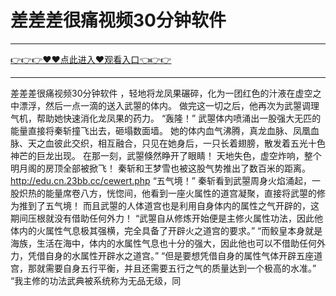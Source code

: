 # 差差差很痛视频30分钟软件

<hr/> <a href="https://github.com/siguaha/najh/issues/2">👉👉👉♥♥点此进入♥观看入口👈👉👉</a><hr/>

差差差很痛视频30分钟软件
，轻地将龙凤果碾碎，化为一团红色的汁液在虚空之中漂浮，然后一点一滴的送入武曌的体内。
    做完这一切之后，他再次为武曌调理气机，帮助她快速消化龙凤果的药力。
    “轰隆！”
    武曌体内喷涌出一股强大无匹的能量直接将秦斩撞飞出去，砸塌数面墙。
    她的体内血气沸腾，真龙血脉、凤凰血脉、天之血彼此交织，相互融合，只见在她身后，一只长着翅膀，散发着五光十色神芒的巨龙出现。
    在那一刻，武曌倏然睁开了眼睛！
    天地失色，虚空炸响，整个明月阁的房顶全部被掀飞！
    秦斩和王梦雪也被这股气势推出了数百米的距离。
   http://edu.cn.23bb.cc/cewert.php 
    “五气境！”
    秦斩看到武曌周身火焰涌起，一股炽热的能量席卷八方，恍惚间，他看到一座火属性的道宫凝聚，直接将武曌的修为推到了五气境！
    而且武曌的人体道宫也是利用自身体内的属性之气开辟的，这期间压根就没有借助任何外力！
    “武曌自从修炼开始便是主修火属性功法，因此他体内的火属性气息极其强横，完全具备了开辟火之道宫的要求。”
    “而鲛皇本身就是海族，生活在海中，体内的水属性气息也十分的强大，因此他也可以不借助任何外力，凭借自身的水属性开辟水之道宫。”
    “但是要想凭借自身的属性气体开辟五座道宫，那就需要自身五行平衡，并且还需要五行之气的质量达到一个极高的水准。”
    “我主修的功法武典被系统称为无品无级，同
